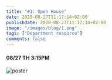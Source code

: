 ```yaml
---
title: "#1: Open House"
date: 2020-08-27T11:17:14+02:00
publishdate: 2020-08-27T11:17:14+02:00
image: "/images/blog/1.png"
tags: ["Department resource"]
comments: false
---
```


#### 08/27 TH 3:15PM

![poster](/images/blog/1.png)



